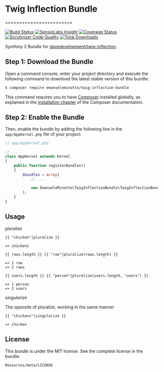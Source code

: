 # Twig Inflection Bundle
========================

[![Build Status](https://img.shields.io/travis/EmanueleMinotto/TwigInflectionBundle.svg?style=flat)](https://travis-ci.org/EmanueleMinotto/TwigInflectionBundle)
[![SensioLabs Insight](https://img.shields.io/sensiolabs/i/d99569d7-c180-4ecb-951b-dc94d4a51e55.svg?style=flat)](https://insight.sensiolabs.com/projects/d99569d7-c180-4ecb-951b-dc94d4a51e55)
[![Coverage Status](https://img.shields.io/coveralls/EmanueleMinotto/TwigInflectionBundle.svg?style=flat)](https://coveralls.io/r/EmanueleMinotto/TwigInflectionBundle)
[![Scrutinizer Code Quality](https://img.shields.io/scrutinizer/g/EmanueleMinotto/TwigInflectionBundle.svg?style=flat)](https://scrutinizer-ci.com/g/EmanueleMinotto/TwigInflectionBundle/)
[![Total Downloads](https://img.shields.io/packagist/dt/emanueleminotto/twig-inflection-bundle.svg?style=flat)](https://packagist.org/packages/emanueleminotto/twig-inflection-bundle)

Symfony 2 Bundle for [davedevelopment/twig-inflection](https://github.com/davedevelopment/twig-inflection).

Step 1: Download the Bundle
---------------------------

Open a command console, enter your project directory and execute the
following command to download the latest stable version of this bundle:

```bash
$ composer require emanueleminotto/twig-inflection-bundle
```

This command requires you to have [Composer](https://getcomposer.org/) installed globally, as explained
in the [installation chapter](https://getcomposer.org/doc/00-intro.md)
of the Composer documentation.

Step 2: Enable the Bundle
-------------------------

Then, enable the bundle by adding the following line in the `app/AppKernel.php`
file of your project:

```php
// app/AppKernel.php

// ...
class AppKernel extends Kernel
{
    public function registerBundles()
    {
        $bundles = array(
            // ...

            new EmanueleMinotto\TwigInflectionBundle\TwigInflectionBundle(),
        );
    }
}
```

Usage
-----

*pluralize*

```twig
{{ "chicken"|pluralize }}

=> chickens

{{ rows.length }} {{ "row"|pluralize(rows.length) }}

=> 1 row
=> 2 rows

{{ users.length }} {{ "person"|pluralize(users.length, "users") }}

=> 1 person
=> 2 users
```

*singularize*

The opposite of pluralize, working in the same manner

```twig
{{ "chickens"|singularize }}

=> chicken
```

License
-------

This bundle is under the MIT license. See the complete license in the bundle:

    Resources/meta/LICENSE
